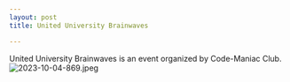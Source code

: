 ```yaml
---
layout: post
title: United University Brainwaves

---
```

United University Brainwaves is an event organized by Code-Maniac Club.
![2023-10-04-869.jpeg](https://dev7083.github.io/CatalystBlog/assets/2023-10-04-869.jpeg)
